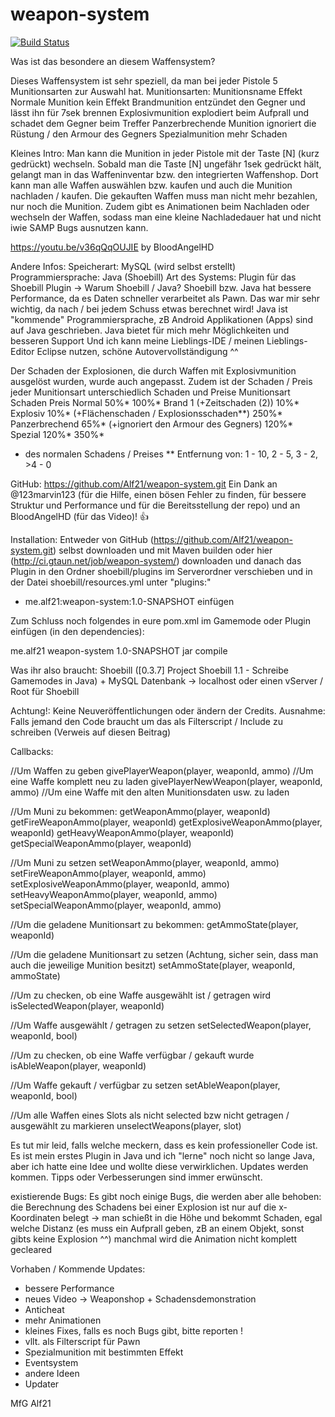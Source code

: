 # weapon-system

[![Build Status](http://ci.gtaun.net/job/weapon-system/badge/icon)](http://ci.gtaun.net/job/weapon-system/)

Was ist das besondere an diesem Waffensystem?

Dieses Waffensystem ist sehr speziell, da man bei jeder Pistole 5 Munitionsarten zur Auswahl hat.
Munitionsarten:
Munitionsname
Effekt
Normale Munition	kein Effekt
Brandmunition	entzündet den Gegner und lässt ihn für 7sek brennen
Explosivmunition	explodiert beim Aufprall und schadet dem Gegner beim Treffer
Panzerbrechende Munition	ignoriert die Rüstung / den Armour des Gegners
Spezialmunition	mehr Schaden


Kleines Intro:
Man kann die Munition in jeder Pistole mit der Taste [N] (kurz gedrückt) wechseln.
Sobald man die Taste [N] ungefähr 1sek gedrückt hält, gelangt man in das Waffeninventar bzw. den integrierten Waffenshop.
Dort kann man alle Waffen auswählen bzw. kaufen und auch die Munition nachladen / kaufen.
Die gekauften Waffen muss man nicht mehr bezahlen, nur noch die Munition.
Zudem gibt es Animationen beim Nachladen oder wechseln der Waffen, sodass man eine kleine Nachladedauer hat und nicht iwie SAMP Bugs ausnutzen kann.


https://youtu.be/v36qQqOUJIE
by BloodAngelHD


Andere Infos:
Speicherart: MySQL (wird selbst erstellt)
Programmiersprache: Java (Shoebill)
Art des Systems: Plugin für das Shoebill Plugin
-> Warum Shoebill / Java?
Shoebill bzw. Java hat bessere Performance, da es Daten schneller verarbeitet als Pawn. Das war mir sehr wichtig, da nach / bei jedem Schuss etwas berechnet wird!
Java ist "kommende" Programmiersprache, zB Android Applikationen (Apps) sind auf Java geschrieben.
Java bietet für mich mehr Möglichkeiten und besseren Support
Und ich kann meine Lieblings-IDE / meinen Lieblings-Editor Eclipse nutzen, schöne Autovervollständigung ^^

Der Schaden der Explosionen, die durch Waffen mit Explosivmunition ausgelöst wurden, wurde auch angepasst.
Zudem ist der Schaden / Preis jeder Munitionsart unterschiedlich
 Schaden und Preise
Munitionsart
Schaden
Preis
Normal	50%*	100%*
Brand	1 (+Zeitschaden (2))	10%*
Explosiv	10%* (+Flächenschaden / Explosionsschaden**)	250%*
Panzerbrechend	65%* (+ignoriert den Armour des Gegners)	120%*
Spezial	120%*	350%*

* des normalen Schadens / Preises
** Entfernung von: 1 - 10, 2 - 5, 3 - 2, >4 - 0


GitHub: https://github.com/Alf21/weapon-system.git
Ein Dank an @123marvin123 (für die Hilfe, einen bösen Fehler zu finden, für bessere Struktur und Performance und für die Bereitsstellung der repo) und an BloodAngelHD (für das Video)!  :thumbsup: 

Installation:
Entweder von GitHub (https://github.com/Alf21/weapon-system.git) selbst downloaden und mit Maven builden oder hier (http://ci.gtaun.net/job/weapon-system/) downloaden und danach das Plugin in den Ordner shoebill/plugins im Serverordner verschieben und in der Datei shoebill/resources.yml unter "plugins:"
  - me.alf21:weapon-system:1.0-SNAPSHOT
einfügen

Zum Schluss noch folgendes in eure pom.xml im Gamemode oder Plugin einfügen (in den dependencies):

<dependency> 
    <groupId>me.alf21</groupId>
    <artifactId>weapon-system</artifactId>
    <version>1.0-SNAPSHOT</version>
    <type>jar</type>           
    <scope>compile</scope>
</dependency>

Was ihr also braucht: Shoebill ([0.3.7] Project Shoebill 1.1 - Schreibe Gamemodes in Java) + MySQL Datenbank -> localhost oder einen vServer / Root für Shoebill

Achtung!:
Keine Neuveröffentlichungen oder ändern der Credits.
Ausnahme: Falls jemand den Code braucht um das als Filterscript / Include zu schreiben (Verweis auf diesen Beitrag)

Callbacks:
 
//Um Waffen zu geben
givePlayerWeapon(player, weaponId, ammo) //Um eine Waffe komplett neu zu laden
givePlayerNewWeapon(player, weaponId, ammo) //Um eine Waffe mit den alten Munitionsdaten usw. zu laden

//Um Muni zu bekommen:
getWeaponAmmo(player, weaponId)
getFireWeaponAmmo(player, weaponId)
getExplosiveWeaponAmmo(player, weaponId)
getHeavyWeaponAmmo(player, weaponId)
getSpecialWeaponAmmo(player, weaponId)

//Um Muni zu setzen
setWeaponAmmo(player, weaponId, ammo)
setFireWeaponAmmo(player, weaponId, ammo)
setExplosiveWeaponAmmo(player, weaponId, ammo)
setHeavyWeaponAmmo(player, weaponId, ammo)
setSpecialWeaponAmmo(player, weaponId, ammo)

//Um die geladene Munitionsart zu bekommen:
getAmmoState(player, weaponId)

//Um die geladene Munitionsart zu setzen (Achtung, sicher sein, dass man auch die jeweilige Munition besitzt)
setAmmoState(player, weaponId, ammoState)

//Um zu checken, ob eine Waffe ausgewählt ist / getragen wird
isSelectedWeapon(player, weaponId)

//Um Waffe ausgewählt / getragen zu setzen
setSelectedWeapon(player, weaponId, bool)

//Um zu checken, ob eine Waffe verfügbar / gekauft wurde
isAbleWeapon(player, weaponId)

//Um Waffe gekauft / verfügbar zu setzen
setAbleWeapon(player, weaponId, bool)

//Um alle Waffen eines Slots als nicht selected bzw nicht getragen / ausgewählt zu markieren
unselectWeapons(player, slot)


Es tut mir leid, falls welche meckern, dass es kein professioneller Code ist. Es ist mein erstes Plugin in Java und ich "lerne" noch nicht so lange Java, aber ich hatte eine Idee und wollte diese verwirklichen.
Updates werden kommen. 
Tipps oder Verbesserungen sind immer erwünscht.

 existierende Bugs:
Es gibt noch einige Bugs, die werden aber alle behoben:
die Berechnung des Schadens bei einer Explosion ist nur auf die x-Koordinaten belegt -> man schießt in die Höhe und bekommt Schaden, egal welche Distanz (es muss ein Aufprall geben, zB an einem Objekt, sonst gibts keine Explosion ^^)
manchmal wird die Animation nicht komplett gecleared

 Vorhaben / Kommende Updates:
- bessere Performance
- neues Video -> Weaponshop + Schadensdemonstration
- Anticheat
- mehr Animationen
- kleines Fixes, falls es noch Bugs gibt, bitte reporten !
- vllt. als Filterscript für Pawn
- Spezialmunition mit bestimmten Effekt
- Eventsystem
- andere Ideen
- Updater


MfG Alf21
